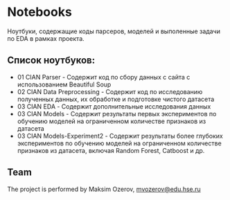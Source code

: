 # Notebooks
Ноутбуки, содержащие коды парсеров, моделей и выполенные задачи по EDA в рамках проекта.

## Список ноутбуков:
* 01 CIAN Parser - Содержит код по сбору данных с сайта с использованием Beautiful Soup
* 02 CIAN Data Preprocessing - Содержит код по исследованию полученных данных, их обработке и подготовке чистого датасета
* 03 CIAN EDA - Содержит дополнительные исследования данных
* 03 CIAN Models - Содержит результаты первых экспериментов по обучению моделей на ограниченном количестве признаков из датасета
* 03 CIAN Models-Experiment2 - Содержит результаты более глубоких экспериментов по обучению моделей на ограниченном количестве признаков из датасета, включая  Random Forest, Catboost и др.

## Team
The project is performed by Maksim Ozerov, mvozerov@edu.hse.ru
